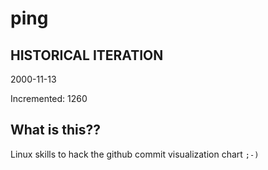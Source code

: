 # ping

## HISTORICAL ITERATION
2000-11-13

Incremented: 1260

## What is this?? 
Linux skills to hack the github commit visualization chart `;-)`
